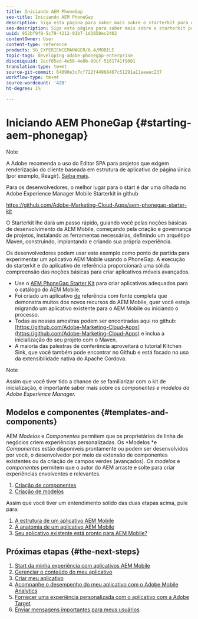 ```yaml
---
title: Iniciando AEM PhoneGap
seo-title: Iniciando AEM PhoneGap
description: Siga esta página para saber mais sobre o starterkit para desenvolvedores.
seo-description: Siga esta página para saber mais sobre o starterkit para desenvolvedores.
uuid: 952bf9f9-5c79-4212-91b7-1d3850ec2402
contentOwner: User
content-type: reference
products: SG_EXPERIENCEMANAGER/6.4/MOBILE
topic-tags: developing-adobe-phonegap-enterprise
discoiquuid: 2ecf05ed-4e56-4e0b-89cf-5161741f9001
translation-type: tm+mt
source-git-commit: 64090e3c7cf722f44968467c51291a11aeeec237
workflow-type: tm+mt
source-wordcount: '420'
ht-degree: 1%

---
```



# Iniciando AEM PhoneGap {#starting-aem-phonegap}

>[!NOTE]
>
>A Adobe recomenda o uso do Editor SPA para projetos que exigem renderização do cliente baseada em estrutura de aplicativo de página única (por exemplo, Reagir). [Saiba mais](/help/sites-developing/spa-overview.md).

Para os desenvolvedores, o melhor lugar para o start é dar uma olhada no Adobe Experience Manager Mobile Starterkit in github

https://github.com/Adobe-Marketing-Cloud-Apps/aem-phonegap-starter-kit

O Starterkit lhe dará um passo rápido, guiando você pelas noções básicas de desenvolvimento da AEM Mobile, começando pela criação e governança de projetos, instalando as ferramentas necessárias, definindo um arquétipo Maven, construindo, implantando e criando sua própria experiência.

Os desenvolvedores podem usar este exemplo como ponto de partida para experimentar um aplicativo AEM Mobile usando o PhoneGap. A execução do starterkit e do aplicativo de referência proporcionará uma sólida compreensão das noções básicas para criar aplicativos móveis avançados.

* Use o [AEM PhoneGap Starter Kit](https://github.com/Adobe-Marketing-Cloud-Apps/aem-phonegap-starter-kit) para criar aplicativos adequados para o catálogo do AEM Mobile.
* Foi criado um aplicativo [de](https://github.com/Adobe-Marketing-Cloud-Apps/aem-mobile-hybrid-reference) referência com fonte completa que demonstra muitos dos novos recursos do AEM Mobile, quer você esteja migrando um aplicativo existente para o AEM Mobile ou iniciando o processo.
* Todas as nossas amostras podem ser encontradas aqui no github: [https://github.com/Adobe-Marketing-Cloud-Apps](https://github.com/Adobe-Marketing-Cloud-Apps) e inclua a inicialização do seu projeto com o Maven.
* A maioria das palestras de conferência aproveitará o tutorial [](https://github.com/blefebvre/aem-phonegap-kitchen-sink)Kitchen Sink, que você também pode encontrar no Github e está focado no uso da extensibilidade nativa do Apache Cordova.

>[!NOTE]
>
>Assim que você tiver tido a chance de se familiarizar com o kit de inicialização, é importante saber mais sobre os *componentes e modelos da Adobe Experience Manager.*

## Modelos e componentes {#templates-and-components}

AEM *Modelos* e *Componentes* permitem que os proprietários de linha de negócios criem experiências personalizadas. Os *Modelos *e *Componentes* estão disponíveis prontamente ou podem ser desenvolvidos por você, o desenvolvedor por meio da extensão de componentes existentes ou da criação de campos verdes (avançados). *Os modelos* e *componentes* permitem que o autor do AEM arraste e solte para criar experiências envolventes e relevantes.

1. [Criação de componentes](/help/sites-developing/components.md)
1. [Criação de modelos](/help/sites-developing/templates.md)

Assim que você tiver um entendimento sólido das duas etapas acima, pule para:

1. [A estrutura de um aplicativo AEM Mobile](/help/mobile/phonegap-structure-an-app.md)
1. [A anatomia de um aplicativo AEM Mobile](/help/mobile/phonegap-apps-arch.md)
1. [Seu aplicativo existente está pronto para AEM Mobile?](/help/mobile/phonegap-adding-content-to-imported-app.md)

## Próximas etapas {#the-next-steps}

1. [Start da minha experiência com aplicativos AEM Mobile](/help/mobile/starting-aem-phonegap-app.md)
1. [Gerenciar o conteúdo do meu aplicativo](/help/mobile/phonegap-manage-app-content.md)
1. [Criar meu aplicativo](/help/mobile/building-app-mobile-phonegap.md)
1. [Acompanhe o desempenho do meu aplicativo com o Adobe Mobile Analytics](/help/mobile/phonegap-intro-to-app-analytics.md)
1. [Fornecer uma experiência personalizada com o aplicativo com a Adobe Target](/help/mobile/phonegap-aem-mobile-content-personalization.md)
1. [Enviar mensagens importantes para meus usuários](/help/mobile/phonegap-push-notifications.md)
